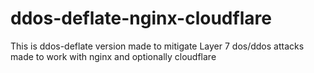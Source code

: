 # ddos-deflate-nginx-cloudflare
This is ddos-deflate version made to mitigate Layer 7 dos/ddos attacks made to work with nginx and optionally cloudflare
